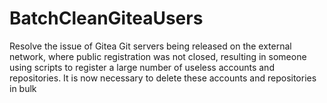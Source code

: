 # BatchCleanGiteaUsers
Resolve the issue of Gitea Git servers being released on the external network, where public registration was not closed, resulting in someone using scripts to register a large number of useless accounts and repositories. It is now necessary to delete these accounts and repositories in bulk
